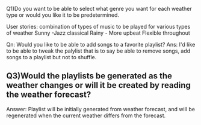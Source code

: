 Q1)Do you want to be able to select what genre you want for each weather type or would you like it to be predetermined.

User stories: combination of types of music to be played for various types of weather
Sunny -Jazz classical
Rainy - More upbeat
Flexible throughout

Qn: Would you like to be able to add songs to a favorite playlist?
Ans: I'd like to be able to tweak the palylist that is to say be able to remove songs, add songs to a playlist but not to shuffle.


Q3)Would the playlists be generated as the weather changes or will it be created by reading the weather forecast?
------------------
Answer: Playlist will be initially generated from weather forecast, and will be regenerated when the current weather differs from the forecast.
